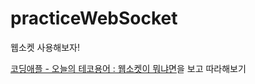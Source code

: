 # practiceWebSocket
웹소켓 사용해보자!

[코딩애플 - 오늘의 테코용어 : 웹소켓이 뭐냐면](https://www.youtube.com/watch?v=yXPCg5eupGM&list=PLkfxusmKmLsOespWUIlJkEtQhnwnYVblP&index=1)을 보고 따라해보기
